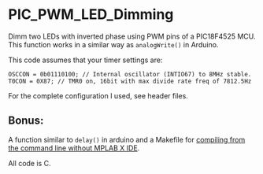 # PIC_PWM_LED_Dimming
Dimm two LEDs with inverted phase using PWM pins of a PIC18F4525 MCU.
This function works in a similar way as `analogWrite()` in Arduino.

This code assumes that your timer settings are:
```
OSCCON = 0b01110100; // Internal oscillator (INTIO67) to 8MHz stable.
T0CON = 0X87; // TMR0 on, 16bit with max divide rate freq of 7812.5Hz
```

For the complete configuration I used, see header files.

## Bonus:
A function similar to `delay()` in arduino and a Makefile for [compiling from the command line without MPLAB X IDE](https://github.com/oliver-almaraz/PIC_display_binary_leds#compiling-with-mplab--xc8-using-only-the-command-line-interface).

All code is C.

